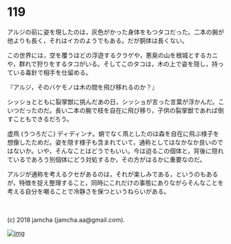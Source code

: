 # 119

アルジの前に姿を現したのは，灰色がかった身体をもつタコだった。二本の腕が他よりも長く，それはイカのようでもある。だが胴体は長くない。  

この世界には，空を覆うほどの浮遊するクラゲや，悪臭の山を根城とするカニや，群れで狩りをするタコがいる。そしてこのタコは，木の上で姿を隠し，持っている毒針で相手を仕留める。  

『アルジ，そのバケモノは木の間を飛び移れるのか？』  

シッショとともに裂掌獣に挑んだあの日，シッショが言った言葉が浮かんだ。こいつだったのだ。長い二本の腕で枝を自在に飛び移り，子供の裂掌獣であれば倒すこともできるだろう。  

虚凧 (うつろだこ) ディディンナ。蛸でなく凧としたのは森を自在に飛ぶ様子を想像したためだ。姿を隠す様子も含まれていて，通称としてはなかなか良いのではないか。いや，そんなことはどうでもいい。今は迫るこの個体と，背後に隠れているであろう別個体にどう対処するか，その方がはるかに重要なのだ。  

アルジが通称を考えるクセがあるのは，それが楽しみである，というのもあるが，特徴を捉え整理すること，同時にこれだけの事態にありながらそんなことを考える自分を嘲ることで冷静さを保つというねらいがある。  

<br>  
<br>  
(c) 2018 jamcha (jamcha.aa@gmail.com).  

[![img](http://i.creativecommons.org/l/by-nc-sa/4.0/88x31.png)](http://creativecommons.org/licenses/by-nc-sa/4.0/deed)